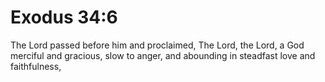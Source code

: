 # Exodus 34:6

The Lord passed before him and proclaimed, The Lord, the Lord, a God merciful and gracious, slow to anger, and abounding in steadfast love and faithfulness,
